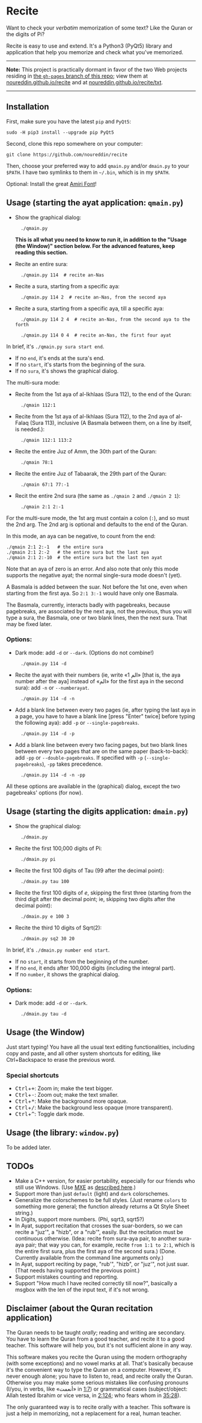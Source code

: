# Recite
Want to check your *verbatim* memorization of some text? Like the Quran or the digits of Pi?

Recite is easy to use and extend. It's a Python3 (PyQt5) library and application that help you memorize and check what you've memorized.

---

**Note:** This project is practically dormant in favor of the two Web projects residing in [the `gh-pages` branch of this repo](https://github.com/noureddin/recite/tree/gh-pages); view them at [noureddin.github.io/recite](https://noureddin.github.io/recite) and at [noureddin.github.io/recite/txt](https://noureddin.github.io/recite/txt).

---

## Installation

First, make sure you have the latest `pip` and `PyQt5`:

    sudo -H pip3 install --upgrade pip PyQt5

Second, clone this repo somewhere on your computer:

    git clone https://github.com/noureddin/recite

Then, choose your preferred way to add `qmain.py` and/or `dmain.py` to your `$PATH`. I have two symlinks to them in `~/.bin`, which is in my `$PATH`.

Optional: Install the great [Amiri Font](https://www.amirifont.org/)!

## Usage (starting the ayat application: `qmain.py`)

- Show the graphical dialog:

        ./qmain.py

    **This is all what you need to know to run it, in addition to the "Usage (the Window)" section below.
    For the advanced features, keep reading this section.**

- Recite an entire sura:

        ./qmain.py 114  # recite an-Nas

- Recite a sura, starting from a specific aya:

        ./qmain.py 114 2  # recite an-Nas, from the second aya

- Recite a sura, starting from a specific aya, till a specific aya:

        ./qmain.py 114 2 4  # recite an-Nas, from the second aya to the forth

        ./qmain.py 114 0 4  # recite an-Nas, the first four ayat

In brief, it's `./qmain.py sura start end`.

- If no `end`, it's ends at the sura's end.
- If no `start`, it's starts from the beginning of the sura.
- If no `sura`, it's shows the graphical dialog.

The multi-sura mode:

- Recite from the 1st aya of al-Ikhlaas (Sura 112), to the end of
the Quran:

        ./qmain 112:1

- Recite from the 1st aya of al-Ikhlaas (Sura 112), to the 2nd aya of
al-Falaq (Sura 113), inclusive (A Basmala between them, on a line by
itself, is needed.):

        ./qmain 112:1 113:2

- Recite the entire Juz of Amm, the 30th part of the Quran:

        ./qmain 78:1

- Recite the entire Juz of Tabaarak, the 29th part of the Quran:

        ./qmain 67:1 77:-1

- Recit the entire 2nd sura (the same as `./qmain 2` and `./qmain 2 1`):

        ./qmain 2:1 2:-1

For the multi-sure mode, the 1st arg must
contain a colon (`:`), and so must the 2nd arg.
The 2nd arg is optional
and defaults to the end of the Quran.

In this mode, an aya can be negative, to count from the end:

    ./qmain 2:1 2:-1   # the entire sura
    ./qmain 2:1 2:-2   # the entire sura but the last aya
    ./qmain 2:1 2:-10  # the entire sura but the last ten ayat

Note that an aya of zero is an error. And also note that only this mode
supports the negative ayat; the normal single-sura mode doesn't (yet).

A Basmala is added between the suar. Not before the 1st one, even when
starting from the first aya. So `2:1 3:-1` would have only one Basmala.

The Basmala, currently, interacts badly with pagebreaks, because
pagebreaks, are associated by the next aya, not the previous, thus
you will type a sura, the Basmala, one or two blank lines, then the next
sura. That may be fixed later.


### Options:

- Dark mode: add `-d` or `--dark`. (Options do not combine!)

        ./qmain.py 114 -d

- Recite the ayat with their numbers (ie, write «الم 1» [that is, the aya number after the aya] instead of «الم» for the first aya in the second sura): add `-n` or `--numberayat`.

        ./qmain.py 114 -d -n

- Add a blank line between every two pages (ie, after typing the last aya in a page, you have to have a blank line [press "Enter" twice] before typing the following aya): add `-p` or `--single-pagebreaks`.

        ./qmain.py 114 -d -p

- Add a blank line between every two facing pages, but two blank lines between every two pages that are on the same paper (back-to-back): add `-pp` or `--double-pagebreaks`. If specified with `-p` (`--single-pagebreaks`), `-pp` takes precedence.

        ./qmain.py 114 -d -n -pp

All these options are available in the (graphical) dialog, except the two pagebreaks' options (for now).

## Usage (starting the digits application: `dmain.py`)

- Show the graphical dialog:

        ./dmain.py

- Recite the first 100,000 digits of Pi:

        ./dmain.py pi

- Recite the first 100 digits of Tau (99 after the decimal point):

        ./dmain.py tau 100

- Recite the first 100 digits of *e*, skipping the first three (starting from the third digit after the decimal point; ie, skipping two digits after the decimal point):

        ./dmain.py e 100 3

- Recite the third 10 digits of Sqrt(2):

        ./dmain.py sq2 30 20

In brief, it's `./dmain.py number end start`.

- If no `start`, it starts from the beginning of the number.
- If no `end`, it ends after 100,000 digits (including the integral part).
- If no `number`, it shows the graphical dialog.

### Options:

- Dark mode: add `-d` or `--dark`.

        ./dmain.py tau -d


## Usage (the Window)

Just start typing! You have all the usual text editing functionalities, including copy and paste, and all other system shortcuts for editing, like Ctrl+Backspace to erase the previous word.

### Special shortcuts

- <kbd>Ctrl</kbd>+<kbd>+</kbd>: Zoom in; make the text bigger.
- <kbd>Ctrl</kbd>+<kbd>-</kbd>: Zoom out; make the text smaller.
- <kbd>Ctrl</kbd>+<kbd>*</kbd>: Make the background more opaque.
- <kbd>Ctrl</kbd>+<kbd>/</kbd>: Make the background less opaque (more transparent).
- <kbd>Ctrl</kbd>+<kbd>^</kbd>: Toggle dark mode.


## Usage (the library: `window.py`)

To be added later.


## TODOs

- Make a C++ version, for easier portability, especially for our friends who still use Windows. (Use [MXE](https://mxe.cc/) as [described here](https://stackoverflow.com/a/14170591).)
- Support more than just `default` (light) and `dark` colorschemes.
- Generalize the colorschemes to be full styles. (Just rename `colors` to something more general; the function already returns a Qt Style Sheet string.)
- In Digits, support more numbers. (Phi, sqrt3, sqrt5?)
- In Ayat, support recitation that crosses the suar-borders, so we can recite a "juz'", a "hizb", or a "rub'", easily. But the recitation must be continuous otherwise. (Idea: recite from sura-aya pair, to another sura-aya pair; that way you can, for example, recite `from 1:1 to 2:1`, which is the entire first sura, plus the first aya of the second sura.) (Done. Currently available from the command line arguments only.)
- In Ayat, support reciting by page, "rub'", "hizb", or "juz'", not just suar. (That needs having supported the previous point.)
- Support mistakes counting and reporting.
- Support "How much I have recited correctly till now?", basically a msgbox with the len of the input text, if it's not wrong.


## Disclaimer (about the Quran recitation application)

The Quran needs to be taught *orally*; reading and writing are secondary. You have to learn the Quran from a good teacher, and recite it to a good teacher. This software will help you, but it's not sufficient alone in any way.

This software makes you recite the Quran using the modern orthography (with some exceptions) and no vowel marks at all. That's basically because it's the convenient way to type the Quran on a computer. However, it's never enough alone; you have to listen to, read, and recite orally the Quran. Otherwise you may make some serious mistakes like confusing pronouns (I/you, in verbs, like «أنعمت» in [1:7](https://quran.com/1/7)) or grammatical cases (subject/object: Allah tested Ibrahim or vice versa, in [2:124](https://quran.com/2/124); who fears whom in [35:28](https://quran.com/35/28)).

The only guaranteed way is to recite orally with a teacher. This software is just a help in memorizing, not a replacement for a real, human teacher.
